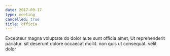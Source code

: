 ```yaml
---
date: 2017-09-17
type: meeting
cancelled: true
title: officia
---
```

Excepteur magna voluptate do dolor aute sunt officia amet, Ut reprehenderit pariatur. sit deserunt dolore occaecat mollit. non quis ut consequat. velit dolor